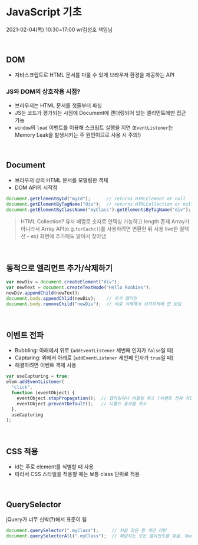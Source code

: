 # JavaScript 기초

2021-02-04(목) 10:30~17:00 w/김성호 책임님

<br>

## DOM

- 자바스크립트로 HTML 문서를 다룰 수 있게 브라우저 환경을 제공하는 API

### JS와 DOM의 상호작용 시점?

- 브라우저는 HTML 문서를 첫줄부터 파싱
- JS는 코드가 평가되는 시점에 Document에 렌더링되어 있는 엘리먼트에만 접근 가능
- `window`의 `load` 이벤트를 이용해 스크립트 실행을 지연 (`EventListener`는 Memory Leak을 발생시키는 주 원인이므로 사용 시 주의!)

<br>

## Document

- 브라우저 상의 HTML 문서를 모델링한 객체
- DOM API의 시작점

```js
document.getElementById("myId");      // returns HTMLElement or null
document.getElementByTagName("div");  // returns HTMLCollection or null
document.getElementByClassName("myClass").getElementsByTagName("div");
```

> HTML Collection?
> 유사 배열로 숫자로 인덱싱 가능하고 length 존재
> Array가 아니라서 Array API(e.g.`forEach()`)를 사용하려면 변환한 뒤 사용
> live한 컬렉션 - ex) 화면에 추가해도 알아서 찾아냄

<br>

## 동적으로 엘리먼트 추가/삭제하기

```js
var newDiv = document.createElement("div");
var newText = document.createTextNode("Hello Rookies");
newDiv.appendChild(newText);
document.body.appendChlid(newDiv);    // 추가 했지만
document.body.removeChild("newDiv");  // 바로 삭제해서 브라우저에 안 보임
```

<br>

## 이벤트 전파

- Bubbling: 아래에서 위로 (`addEventListener` 세번째 인자가 `false`일 때)
- Capturing: 위에서 아래로 (`addEventListener` 세번째 인자가 `true`일 때)
- 해결하려면 이벤트 객체 사용

```js
var useCapturing = true;
elem.addEventListener(
  "click",
  function (eventObject) {
    eventObject.stopPropagation();  // 캡처링이나 버블링 취소 (이벤트 전파 차단)
    eventObject.preventDefault();   // 디폴트 동작을 취소
  },
  useCapturing
);
```

<br>

## CSS 적용

- id는 주로 element를 식별할 때 사용
- 따라서 CSS 스타일을 적용할 때는 보통 class 단위로 적용

<br>

## QuerySelector

jQuery가 너무 신박(?)해서 표준이 됨

```js
document.querySelector(".myClass");     // 처음 찾은 한 개만 리턴
document.querySelectorAll(".myClass");  // 해당되는 모든 엘리먼트를 찾음. NodeList로 not live
```
